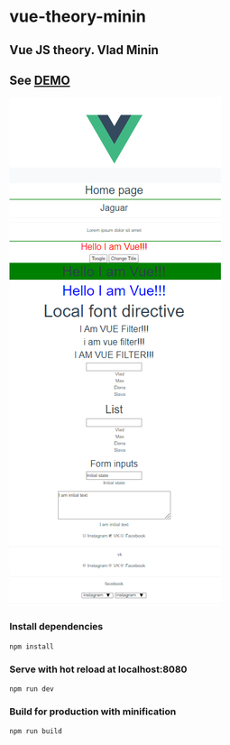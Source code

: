 # vue-theory-minin
## Vue JS theory. Vlad Minin

## See [DEMO](https://volkovva.github.io/vue-theory-minin/)
![vue-theory](screenshots/demo.png "vue-theory")

### Install dependencies
```
npm install
```
### Serve with hot reload at localhost:8080
```
npm run dev
```
### Build for production with minification
```
npm run build
```


